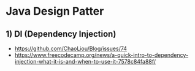 # Java Design Patter

## 1) DI (Dependency Injection)

- https://github.com/ChaoLiou/Blog/issues/74
- https://www.freecodecamp.org/news/a-quick-intro-to-dependency-injection-what-it-is-and-when-to-use-it-7578c84fa88f/